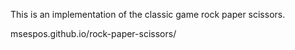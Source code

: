This is an implementation of the classic game rock paper scissors.

msespos.github.io/rock-paper-scissors/
